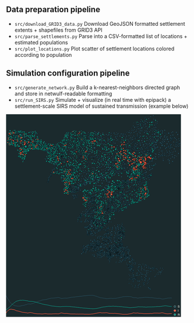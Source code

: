 ## Data preparation pipeline

* `src/download_GRID3_data.py` Download GeoJSON formatted settlement extents + shapefiles from GRID3 API
* `src/parse_settlements.py` Parse into a CSV-formatted list of locations + estimated populations
* `src/plot_locations.py` Plot scatter of settlement locations colored according to population

## Simulation configuration pipeline

* `src/generate_network.py` Build a k-nearest-neighbors directed graph and store in netwulf-readable formatting
* `src/run_SIRS.py` Simulate + visualize (in real time with epipack) a settlement-scale SIRS model of sustained transmission (example below)

![Jigawa GRID3 kNN SIRS](docs/Jigawa_GRID3_knn_SIRS.gif)
